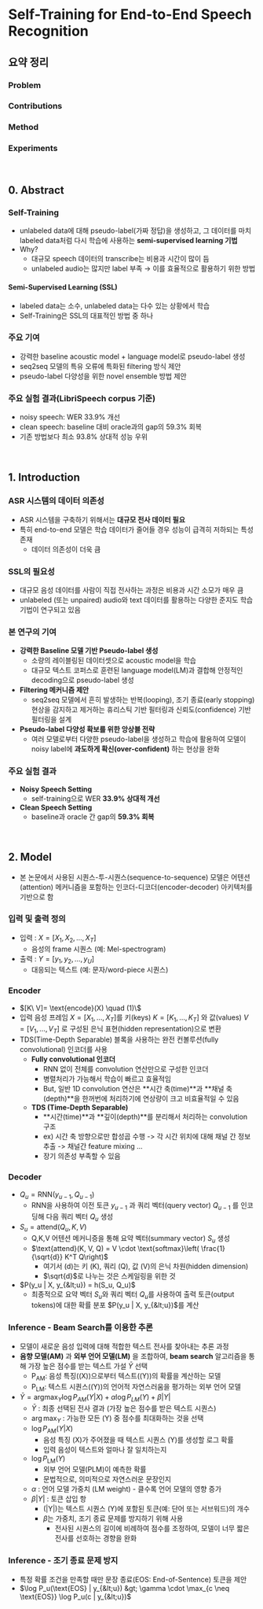 # Self-Training for End-to-End Speech Recognition
## 요약 정리
### Problem


### Contributions


### Method


### Experiments



<br>  
  
## 0. Abstract
### Self-Training  
- unlabeled data에 대해 pseudo-label(가짜 정답)을 생성하고, 그 데이터를 마치 labeled data처럼 다시 학습에 사용하는 **semi-supervised learning 기법**
- Why?
  - 대규모 speech 데이터의 transcribe는 비용과 시간이 많이 듬
  - unlabeled audio는 많지만 label 부족 → 이를 효율적으로 활용하기 위한 방법
#### Semi-Supervised Learning (SSL)
- labeled data는 소수, unlabeled data는 다수 있는 상황에서 학습
- Self-Training은 SSL의 대표적인 방법 중 하나

### 주요 기여
- 강력한 baseline acoustic model + language model로 pseudo-label 생성
- seq2seq 모델의 특유 오류에 특화된 filtering 방식 제안
- pseudo-label 다양성을 위한 novel ensemble 방법 제안
  
### 주요 실험 결과(LibriSpeech corpus 기준)
- noisy speech: WER 33.9% 개선
- clean speech: baseline 대비 oracle과의 gap의 59.3% 회복
- 기존 방법보다 최소 93.8% 상대적 성능 우위


<br>  
  
## 1. Introduction
### ASR 시스템의 데이터 의존성
- ASR 시스템을 구축하기 위해서는 **대규모 전사 데이터 필요**
- 특히 end-to-end 모델은 학습 데이터가 줄어들 경우 성능이 급격히 저하되는 특성 존재
  - 데이터 의존성이 더욱 큼

### SSL의 필요성
- 대규모 음성 데이터를 사람이 직접 전사하는 과정은 비용과 시간 소모가 매우 큼
- unlabeled (또는 unpaired) audio와 text 데이터를 활용하는 다양한 준지도 학습 기법이 연구되고 있음

### 본 연구의 기여
- **강력한 Baseline 모델 기반 Pseudo-label 생성**
  - 소량의 레이블링된 데이터셋으로 acoustic model을 학습
  - 대규모 텍스트 코퍼스로 훈련된 language model(LM)과 결합해 안정적인 decoding으로 pseudo-label 생성
- **Filtering 메커니즘 제안**
  - seq2seq 모델에서 흔히 발생하는 반복(looping), 조기 종료(early stopping) 현상을 감지하고 제거하는 휴리스틱 기반 필터링과 신뢰도(confidence) 기반 필터링을 설계
- **Pseudo-label 다양성 확보를 위한 앙상블 전략**
  - 여러 모델로부터 다양한 pseudo-label을 생성하고 학습에 활용하여 모델이 noisy label에 **과도하게 확신(over-confident)** 하는 현상을 완화

### 주요 실험 결과
- **Noisy Speech Setting**
  - self-training으로 WER **33.9% 상대적 개선**
- **Clean Speech Setting**
  - baseline과 oracle 간 gap의 **59.3% 회복**



<br>  
  
## 2. Model
- 본 논문에서 사용된 시퀀스-투-시퀀스(sequence-to-sequence) 모델은 어텐션(attention) 메커니즘을 포함하는 인코더-디코더(encoder-decoder) 아키텍처를 기반으로 함
### 입력 및 출력 정의
- 입력 : $`X = [X_1, X_2, …, X_T]`$
  - 음성의 frame 시퀀스 (예: Mel-spectrogram)
- 출력 : $`Y = [y_1, y_2, …, y_U]`$
  - 대응되는 텍스트 (예: 문자/word-piece 시퀀스)

### Encoder
- $`[K\ V]= \text{encode}(X) \quad (1)\`$
- 입력 음성 프레임 $`X = [X_1, \ldots, X_T]`$를 키(keys) $`K = [K_1, \ldots, K_T]`$ 와 값(values) $`V = [V_1, \ldots, V_T]`$ 로 구성된 은닉 표현(hidden representation)으로 변환
- TDS(Time-Depth Separable) 블록을 사용하는 완전 컨볼루션(fully convolutional) 인코더를 사용
  - **Fully convolutional 인코더**
    - RNN 없이 전체를 convolution 연산만으로 구성한 인코더
    - 병렬처리가 가능해서 학습이 빠르고 효율적임
    - But, 일반 1D convolution 연산은 **시간 축(time)**과 **채널 축(depth)**을 한꺼번에 처리하기에 연상량이 크고 비효율적일 수 있음
  - **TDS (Time-Depth Separable)**
    - **시간(time)**과 **깊이(depth)**를 분리해서 처리하는 convolution 구조
    - ex) 시간 축 방향으로만 합성곱 수행 -> 각 시간 위치에 대해 채널 간 정보 추출 -> 채널간 feature mixing ...
    - 장기 의존성 부족할 수 있음

### Decoder
- $`Q_u = \text{RNN}(y_{u-1}, Q_{u-1})`$
  - RNN을 사용하여 이전 토큰 $`y_{u-1}`$ 과 쿼리 벡터(query vector) $`Q_{u-1}`$ 를 인코딩해 다음 쿼리 벡터 $`Q_u`$ 생성
- $`S_u = \text{attend}(Q_u, K, V)`$
  - Q,K,V 어텐션 메커니증을 통해 요약 벡터(summary vector) $`S_u`$ 생성
  - $`\text{attend}(K, V, Q) = V \cdot \text{softmax}\left( \frac{1}{\sqrt{d}} K^T Q\right)`$
     - 여기서 \(d\)는 키 \(K\), 쿼리 \(Q\), 값 \(V\)의 은닉 차원(hidden dimension)
     - $`\sqrt{d}`$로 나누는 것은 스케일링을 위한 것 
- $`P(y_u | X, y_{&lt;u}) = h(S_u, Q_u)`$
  - 최종적으로 요약 벡터 $`S_u`$와 쿼리 벡터 $`Q_u`$를 사용하여 출력 토큰(output tokens)에 대한 확률 분포 $`P(y_u | X, y_{&lt;u})`$를 계산

### Inference - Beam Search를 이용한 추론
- 모델이 새로운 음성 입력에 대해 적합한 텍스트 전사를 찾아내는 추론 과정
- **음향 모델(AM)** 과 **외부 언어 모델(LM)** 을 조합하여, **beam search** 알고리즘을 통해 가장 높은 점수를 받는 텍스트 가설 $`\bar{Y}`$ 선택
  - $`\text{P}_{\text{AM}}`$: 음성 특징(\(X\))으로부터 텍스트(\(Y\))의 확률을 계산하는 모델
  - $`\text{P}_{\text{LM}}`$: 텍스트 시퀀스(\(Y\))의 언어적 자연스러움을 평가하는 외부 언어 모델
- $`\bar{Y} = \operatorname{argmax}_Y \log P_{AM}(Y | X) + \alpha \log P_{LM}(Y) + \beta|Y|`$
  - $`\bar{Y}`$ : 최종 선택된 전사 결과 (가장 높은 점수를 받은 텍스트 시퀀스)
  - $`\arg\max_Y`$ : 가능한 모든 \(Y\) 중 점수를 최대화하는 것을 선택
  - $`\log P_{\text{AM}}(Y|X)`$
    - 음성 특징 \(X\)가 주어졌을 때 텍스트 시퀀스 \(Y\)를 생성할 로그 확률
    - 입력 음성이 텍스트와 얼마나 잘 일치하는지
  - $`\log P_{\text{LM}}(Y)`$
    - 외부 언어 모델(PLM)이 예측한 확률
    - 문법적으로, 의미적으로 자연스러운 문장인지
  - $`\alpha`$ : 언어 모델 가중치 (LM weight) - 클수록 언어 모델의 영향 증가
  - $`\beta |Y|`$ : 토큰 삽입 항
    - \(|Y|\)는 텍스트 시퀀스 \(Y\)에 포함된 토큰(예: 단어 또는 서브워드)의 개수
    - $`\beta`$는 가중치, 조기 종료 문제를 방지하기 위해 사용
      - 전사된 시퀀스의 길이에 비례하여 점수를 조정하여, 모델이 너무 짧은 전사를 선호하는 경향을 완화 


### Inference - 조기 종료 문제 방지
- 특정 확률 조건을 만족할 때만 문장 종료(EOS: End-of-Sentence) 토큰을 제안
- $`\log P_u(\text{EOS} | y_{&lt;u}) &gt; \gamma \cdot \max_{c \neq \text{EOS}} \log P_u(c | y_{&lt;u})`$



